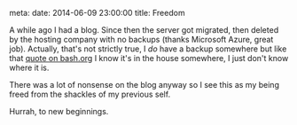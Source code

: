 meta:
  date: 2014-06-09 23:00:00
  title: Freedom

A while ago I had a blog. Since then the server got migrated, then deleted by the hosting company with no backups 
(thanks Microsoft Azure, great job).  Actually, that's not strictly true, I *do* have a backup somewhere but like
that [quote on bash.org](http://bash.org/?5273) I know it's in the house somewhere, I just don't know where it is.

There was a lot of nonsense on the blog anyway so I see this as my being freed from the shackles of my previous self.

Hurrah, to new beginnings.
